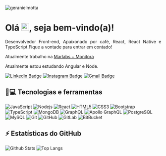 <p align="left"><img src="https://komarev.com/ghpvc/?username=geranielmotta" alt="geranielmotta" /></p>


<h1 align = "justify"> Olá <img src="https://media.giphy.com/media/hvRJCLFzcasrR4ia7z/giphy.gif" width="25px">, seja bem-vindo(a)!</h1>
<p align = "justify">Desenvolvedor Front-end, Apaixonado por café, React, React Native e TypeScript.Fique a vontade para entrar em contado! </p>

Atualmente trabalho na [Marlabs + Monitora](https://www.monitoratec.com.br/pt)

Atualmente estou estudando Angular e Node.


[![Linkedin Badge](https://img.shields.io/badge/-geranielmotta-blue?style=flat-square&logo=Linkedin&logoColor=white&link=https://www.linkedin.com/in/geraniel-motta/)](https://www.linkedin.com/in/geraniel-motta/)
[![Instagram Badge](https://img.shields.io/badge/-geranielmotta-purple?style=flat-square&logo=instagram&logoColor=white&link=https://www.instagram.com/geranielmotta/)](https://www.instagram.com/geranielmotta/)
[![Gmail Badge](https://img.shields.io/badge/-geranielmotta@gmail.com-c14438?style=flat-square&logo=Gmail&logoColor=white&link=mailto:geranielmottal@gmail.com)](mailto:geranielmotta@gmail.com)

## 🚀💻 Tecnologias e ferramentas

![JavaScript](https://img.shields.io/badge/-JavaScript-black?style=flat-square&logo=javascript)
![Nodejs](https://img.shields.io/badge/-Nodejs-black?style=flat-square&logo=Node.js)
![React](https://img.shields.io/badge/-React-black?style=flat-square&logo=react)
![HTML5](https://img.shields.io/badge/-HTML5-E34F26?style=flat-square&logo=html5&logoColor=white)
![CSS3](https://img.shields.io/badge/-CSS3-1572B6?style=flat-square&logo=css3)
![Bootstrap](https://img.shields.io/badge/-Bootstrap-563D7C?style=flat-square&logo=bootstrap)
![TypeScript](https://img.shields.io/badge/-TypeScript-007ACC?style=flat-square&logo=typescript)
![MongoDB](https://img.shields.io/badge/-MongoDB-black?style=flat-square&logo=mongodb)
![GraphQL](https://img.shields.io/badge/-GraphQL-E10098?style=flat-square&logo=graphql)
![Apollo GraphQL](https://img.shields.io/badge/-Apollo%20GraphQL-311C87?style=flat-square&logo=apollo-graphql)
![PostgreSQL](https://img.shields.io/badge/-PostgreSQL-336791?style=flat-square&logo=postgresql)
![MySQL](https://img.shields.io/badge/-MySQL-black?style=flat-square&logo=mysql)
![Git](https://img.shields.io/badge/-Git-black?style=flat-square&logo=git)
![GitHub](https://img.shields.io/badge/-GitHub-181717?style=flat-square&logo=github)
![GitLab](https://img.shields.io/badge/-GitLab-FCA121?style=flat-square&logo=gitlab)
![BitBucket](https://img.shields.io/badge/-BitBucket-darkblue?style=flat-square&logo=bitbucket)

## ⚡ Estatísticas do GitHub

![Github Stats](https://github-readme-stats.vercel.app/api?username=geranielmotta&show_icons=true&count_private=true&show_icons=true&include_all_commits=true)
![Top Langs](https://github-readme-stats.vercel.app/api/top-langs/?username=geranielmotta&hide=TeX&layout=compact)
